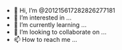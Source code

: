 - 👋 Hi, I’m @201215617282826277181
- 👀 I’m interested in ...
- 🌱 I’m currently learning ...
- 💞️ I’m looking to collaborate on ...
- 📫 How to reach me ...

<!---
201215617282826277181/201215617282826277181 is a ✨ special ✨ repository because its `README.md` (this file) appears on your GitHub profile.
You can click the Preview link to take a look at your changes.
--->
